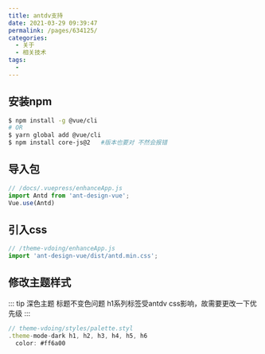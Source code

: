 ```yaml
---
title: antdv支持
date: 2021-03-29 09:39:47
permalink: /pages/634125/
categories:
  - 关于
  - 相关技术
tags:
  - 
---
```

## 安装npm
```bash
$ npm install -g @vue/cli
# OR
$ yarn global add @vue/cli
$ npm install core-js@2   #版本也要对 不然会报错
```
## 导入包
```js
// /docs/.vuepress/enhanceApp.js
import Antd from 'ant-design-vue';
Vue.use(Antd)
```
## 引入css
```js
// /theme-vdoing/enhanceApp.js
import 'ant-design-vue/dist/antd.min.css';
```
## 修改主题样式
::: tip 深色主题 标题不变色问题
h1系列标签受antdv css影响，故需要更改一下优先级
:::
```js
// theme-vdoing/styles/palette.styl
.theme-mode-dark h1, h2, h3, h4, h5, h6
  color: #ff6a00
```
